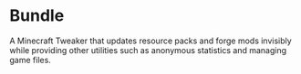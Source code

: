 # Bundle
A Minecraft Tweaker that updates resource packs and forge
mods invisibly while providing other utilities such as anonymous
statistics and managing game files.
